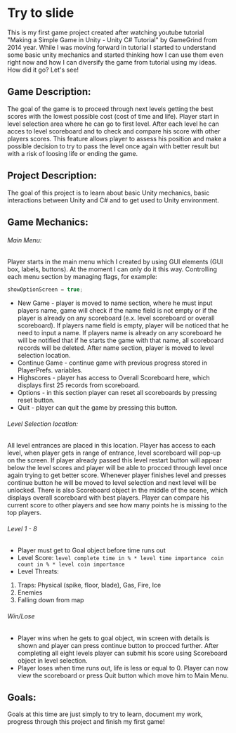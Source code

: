 # Try to slide
This is my first game project created after watching youtube tutorial "Making a Simple Game in Unity - Unity C# Tutorial" by GameGrind from 2014 year. While I was moving forward in tutorial I started to understand some basic unity mechanics and started thinking how I can use them even right now and how I can diversify the game from tutorial using my ideas. How did it go? Let's see! 

## Game Description:
The goal of the game is to proceed through next levels getting the best scores with the lowest possible cost (cost of time and life). Player start in level selection area where he can go to first level. After each level he can acces to level scoreboard and to check and compare his score with other players scores. This feature allows player to assess his position and make a possible decision to try to pass the level once again with better result but with a risk of loosing life or ending the game.

## Project Description:
The goal of this project is to learn about basic Unity mechanics, basic interactions between Unity and C#  and to get used to Unity environment.

## Game Mechanics:
###### Main Menu:
Player starts in the main menu which I created by using GUI elements (GUI box, labels, buttons). At the moment I can only do it this way. Controlling each menu section by managing flags, for example:
```csharp
showOptionScreen = true;
```
- New Game - player is moved to name section, where he must input players name, game will check if the name field is not empty or if the player is already on any scoreboard (e.x. level scoreboard or overall scoreboard). 
If players name field is empty, player will be noticed that he need to input a name.
If players name is already on any scoreboard he will be notified that if he starts the game with that name, all scoreboard records will be deleted.
After name section, player is moved to level selection location.
- Continue Game - continue game with previous progress stored in PlayerPrefs. variables.
- Highscores - player has access to Overall Scoreboard here, which displays first 25 records from scoreboard.
- Options - in this section player can reset all scoreboards by pressing reset button.
- Quit - player can quit the game by pressing this button.

###### Level Selection location:
All level entrances are placed in this location. Player has access to each level, when player gets in range of entrance, level scoreboard will pop-up on the screen. If player already passed this level restart button will appear below the level scores and player will be able to procced through level once again trying to get better score. Whenever player finishes level and presses continue button he will be moved to level selection and next level will be unlocked.
There is also Scoreboard object in the middle of the scene, which displays overall scoreboard with best players. Player can compare his current score to other players and see how many points he is missing to the top players.

###### Level 1 - 8
- Player must get to Goal object before time runs out
- Level Score:
`level complete time in % * level time importance `
`coin count in % * level coin importance`
- Level Threats:
1. Traps: Physical (spike, floor, blade), Gas, Fire, Ice
1. Enemies
1. Falling down from map

###### Win/Lose
- Player wins when he gets to goal object, win screen with details is shown and player can press continue button to procced further.
After completing all eight levels player can submit his score using Scoreboard object in level selection.
- Player loses when time runs out, life is less or equal to 0.
Player can now view the scoreboard or press Quit button which move him to Main Menu.

## Goals:
Goals at this time are just simply to try to learn, document my work, progress through this project and finish my first game!
